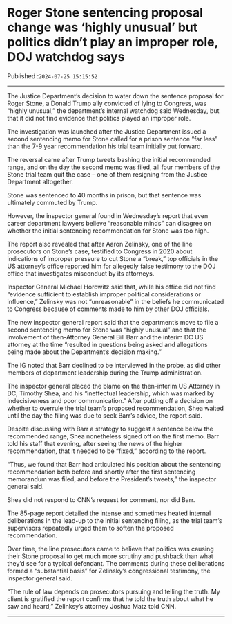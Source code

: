 # Roger Stone sentencing proposal change was ‘highly unusual’ but politics didn’t play an improper role, DOJ watchdog says

Published :`2024-07-25 15:15:52`

---

The Justice Department’s decision to water down the sentence proposal for Roger Stone, a Donald Trump ally convicted of lying to Congress, was “highly unusual,” the department’s internal watchdog said Wednesday, but that it did not find evidence that politics played an improper role.

The investigation was launched after the Justice Department issued a second sentencing memo for Stone called for a prison sentence “far less” than the 7-9 year recommendation his trial team initially put forward.

The reversal came after Trump tweets bashing the initial recommended range, and on the day the second memo was filed, all four members of the Stone trial team quit the case – one of them resigning from the Justice Department altogether.

Stone was sentenced to 40 months in prison, but that sentence was ultimately commuted by Trump.

However, the inspector general found in Wednesday’s report that even career department lawyers believe “reasonable minds” can disagree on whether the initial sentencing recommendation for Stone was too high.

The report also revealed that after Aaron Zelinsky, one of the line prosecutors on Stone’s case, testified to Congress in 2020 about indications of improper pressure to cut Stone a “break,” top officials in the US attorney’s office reported him for allegedly false testimony to the DOJ office that investigates misconduct by its attorneys.

Inspector General Michael Horowitz said that, while his office did not find “evidence sufficient to establish improper political considerations or influence,” Zelinsky was not “unreasonable” in the beliefs he communicated to Congress because of comments made to him by other DOJ officials.

The new inspector general report said that the department’s move to file a second sentencing memo for Stone was “highly unusual” and that the involvement of then-Attorney General Bill Barr and the interim DC US attorney at the time “resulted in questions being asked and allegations being made about the Department’s decision making.”

The IG noted that Barr declined to be interviewed in the probe, as did other members of department leadership during the Trump administration.

The inspector general placed the blame on the then-interim US Attorney in DC, Timothy Shea, and his “ineffectual leadership, which was marked by indecisiveness and poor communication.” After putting off a decision on whether to overrule the trial team’s proposed recommendation, Shea waited until the day the filing was due to seek Barr’s advice, the report said.

Despite discussing with Barr a strategy to suggest a sentence below the recommended range, Shea nonetheless signed off on the first memo. Barr told his staff that evening, after seeing the news of the higher recommendation, that it needed to be “fixed,” according to the report.

“Thus, we found that Barr had articulated his position about the sentencing recommendation both before and shortly after the first sentencing memorandum was filed, and before the President’s tweets,” the inspector general said.

Shea did not respond to CNN’s request for comment, nor did Barr.

The 85-page report detailed the intense and sometimes heated internal deliberations in the lead-up to the initial sentencing filing, as the trial team’s supervisors repeatedly urged them to soften the proposed recommendation.

Over time, the line prosecutors came to believe that politics was causing their Stone proposal to get much more scrutiny and pushback than what they’d see for a typical defendant. The comments during these deliberations formed a “substantial basis” for Zelinsky’s congressional testimony, the inspector general said.

“The rule of law depends on prosecutors pursuing and telling the truth. My client is gratified the report confirms that he told the truth about what he saw and heard,” Zelinksy’s attorney Joshua Matz told CNN.

---

